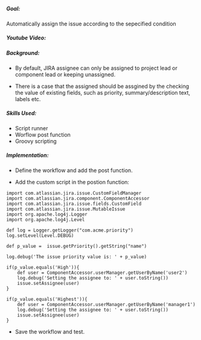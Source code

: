 #####  Goal:

  Automatically assign the issue according to the sepecified condition

##### Youtube Video:

##### Background:

   - By default, JIRA assignee can only be assigned to project lead or component lead or keeping unassigned.

   - There is a case that the assigned should be assgined by the checking the value of existing fields, such as priority, summary/description text, labels etc.

##### Skills Used:

  - Script runner
  - Worflow post function
  - Groovy scripting


##### Implementation:

  - Define the workflow and add the post function.

  - Add the custom script in the postion function:
```
import com.atlassian.jira.issue.CustomFieldManager
import com.atlassian.jira.component.ComponentAccessor
import com.atlassian.jira.issue.fields.CustomField
import com.atlassian.jira.issue.MutableIssue
import org.apache.log4j.Logger
import org.apache.log4j.Level

def log = Logger.getLogger("com.acme.priority")
log.setLevel(Level.DEBUG)

def p_value =  issue.getPriority().getString("name")

log.debug('The issue priority value is: ' + p_value)

if(p_value.equals('High')){
    def user = ComponentAccessor.userManager.getUserByName('user2')
    log.debug('Setting the assignee to: ' + user.toString())
    issue.setAssignee(user)
}

if(p_value.equals('Highest')){
    def user = ComponentAccessor.userManager.getUserByName('manager1')
    log.debug('Setting the assignee to: ' + user.toString())
    issue.setAssignee(user)
}
```
  - Save the workflow and test.
